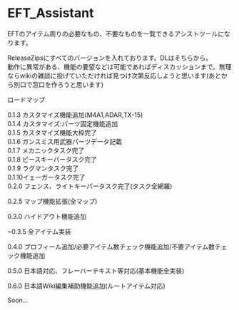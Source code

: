 # EFT_Assistant

EFTのアイテム周りの必要なもの、不要なものを一覧できるアシストツールになります。<br>

ReleaseZipsにすべてのバージョンを入れております。DLはそちらから。<br>
動作に異常がある、機能の要望などは可能であればディスカッションまで。無理ならwikiの雑談に投げていただければ見つけ次第反応しようと思います(あとから別口で窓口を作ろうと思います)

ロードマップ

0.1.3 カスタマイズ機能追加(M4A1,ADAR,TX-15)<br>
0.1.4 カスタマイズ:パーツ固定機能追加<br>
0.1.5 カスタマイズ機能大枠完了<br>
0.1.6 ガンスミス用武器パーツデータ記載<br>
0.1.7 メカニックタスク完了<br>
0.1.8 ピースキーパータスク完了<br>
0.1.9 ラグマンタスク完了<br>
0.1.10イェーガータスク完了<br>
0.2.0 フェンス、ライトキーパータスク完了(タスク全網羅)<br>

0.2.5 マップ機能拡張(全マップ)

0.3.0 ハイドアウト機能追加

~0.3.5 全アイテム実装

0.4.0 プロフィール追加/必要アイテム数チェック機能追加/不要アイテム数チェック機能追加

0.5.0 日本語対応、フレーバーテキスト等対応(基本機能全実装)

0.6.0 日本語Wiki編集補助機能追加(ルートアイテム対応)

Soon...

